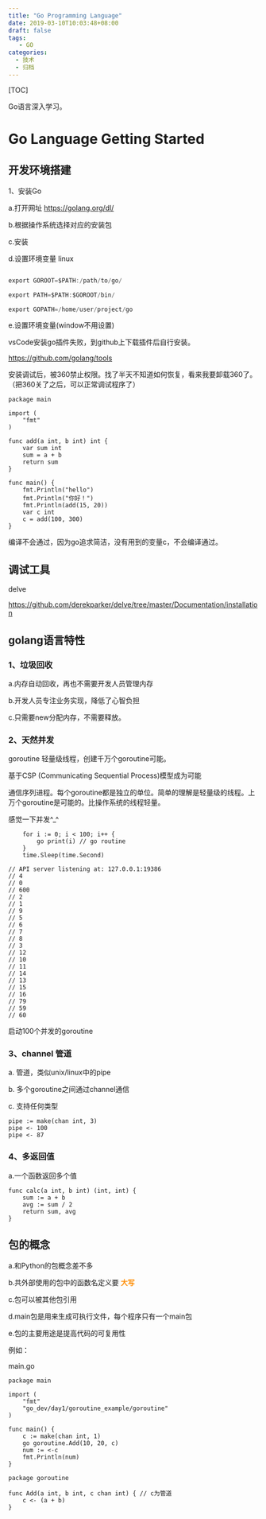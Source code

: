 ```yaml
---
title: "Go Programming Language"
date: 2019-03-10T10:03:48+08:00
draft: false
tags: 
   - GO
categories:
  - 技术
  - 归档
---
```


[TOC]

Go语言深入学习。

<!--more-->

# Go Language Getting Started

## 开发环境搭建

1、安装Go

a.打开网址 https://golang.org/dl/

b.根据操作系统选择对应的安装包

c.安装

d.设置环境变量 linux

```java

export GOROOT=$PATH:/path/to/go/

export PATH=$PATH:$GOROOT/bin/ 

export GOPATH=/home/user/project/go 

```

e.设置环境变量(window不用设置)


vsCode安装go插件失败，到github上下载插件后自行安装。

https://github.com/golang/tools

安装调试后，被360禁止权限。找了半天不知道如何恢复，看来我要卸载360了。（把360关了之后，可以正常调试程序了）


```golang
package main

import (
	"fmt"
)

func add(a int, b int) int {
	var sum int
	sum = a + b
	return sum
}

func main() {
	fmt.Println("hello")
	fmt.Println("你好！")
	fmt.Println(add(15, 20))
	var c int
	c = add(100, 300)
}
```

编译不会通过，因为go追求简洁，没有用到的变量c，不会编译通过。

## 调试工具

delve

https://github.com/derekparker/delve/tree/master/Documentation/installation


## golang语言特性

### 1、垃圾回收

a.内存自动回收，再也不需要开发人员管理内存

b.开发人员专注业务实现，降低了心智负担

c.只需要new分配内存，不需要释放。

### 2、天然并发

goroutine 轻量级线程，创建千万个goroutine可能。

基于CSP (Communicating Sequential Process)模型成为可能

通信序列进程。每个goroutine都是独立的单位。简单的理解是轻量级的线程。上万个goroutine是可能的。比操作系统的线程轻量。

感觉一下并发^\_^

```golang
	for i := 0; i < 100; i++ {
		go print(i) // go routine
	}
	time.Sleep(time.Second)

// API server listening at: 127.0.0.1:19386
// 4
// 0
// 600
// 2
// 1
// 9
// 5
// 6
// 7
// 8
// 3
// 12
// 10
// 11
// 14
// 13
// 15
// 16
// 79
// 59
// 60	
```

启动100个并发的goroutine


### 3、channel 管道

a. 管道，类似unix/linux中的pipe

b. 多个goroutine之间通过channel通信

c. 支持任何类型

```golang
pipe := make(chan int, 3)
pipe <- 100
pipe <- 87
```

### 4、多返回值

a.一个函数返回多个值

```golang
func calc(a int, b int) (int, int) {
	sum := a + b
	avg := sum / 2
	return sum, avg
}
```

## 包的概念

a.和Python的包概念差不多

b.共外部使用的包中的函数名定义要
<font color="Darkorange">**大写**</font>

c.包可以被其他包引用

d.main包是用来生成可执行文件，每个程序只有一个main包

e.包的主要用途是提高代码的可复用性



例如：

main.go

```golang
package main

import (
	"fmt"
	"go_dev/day1/goroutine_example/goroutine"
)

func main() {
	c := make(chan int, 1)
	go goroutine.Add(10, 20, c)
	num := <-c
	fmt.Println(num)
}
```

```golang
package goroutine

func Add(a int, b int, c chan int) { // c为管道
	c <- (a + b)
}
```